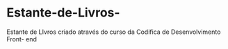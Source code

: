# Estante-de-Livros-
Estante de LIvros criado através do curso da Codifica de Desenvolvimento Front- end
